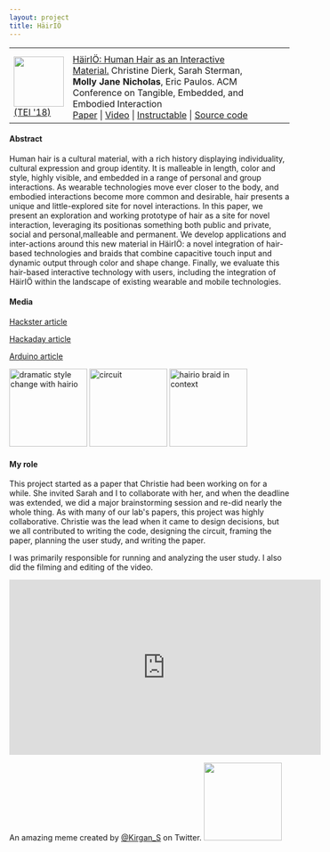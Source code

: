```yaml
---
layout: project
title: HäirIÖ
---
```



<table class='submissions' style="width:100%; border-spacing:1em;">
<tr class="submish">
    <th width="10%"></th>
    <th width="80%"></th>
    <th width="10%"></th>
</tr> <!-- end column def-->

<tr class="submish">
    <td> <a href="https://www.youtube.com/watch?v=8JV2D7gJ5HI"><img src="/src/img/hairio-thumbnail.JPG" style="width:90px"/></a>
        <a href="https://tei.acm.org/2018/">(TEI '18)</a>
        </td>
    <td><a href="http://www.hybrid-ecologies.org/uploads/project/paper/23/p148-dierk.pdf">HäirIÖ&#58; Human Hair as an Interactive Material.</a> Christine Dierk, Sarah Sterman, <b>Molly Jane Nicholas</b>, Eric Paulos. ACM Conference on Tangible, Embedded, and Embodied Interaction<br>
        <a href="http://www.hybrid-ecologies.org/uploads/project/paper/23/p148-dierk.pdf">Paper</a> | 
        <a href="https://www.youtube.com/watch?v=8JV2D7gJ5HI">Video</a> | 
        <a href="https://www.instructables.com/id/HairIO-Hair-As-Interactive-Material/">Instructable</a> | 
        <a href="https://github.com/ssterman/hairIO">Source code</a></td>
</tr><!--end submish <td><a href="{{ submish.link }}">{{ submish.outcome }} </a></td>-->
</table> <!--end submission-->

#### Abstract
Human hair is a cultural material, with a rich history displaying individuality, cultural expression and group identity. It is malleable in length, color and style, highly visible, and embedded in a range of personal and group interactions. As wearable technologies move ever closer to the body, and embodied interactions become more common and desirable, hair presents a unique and little-explored site for novel interactions. In this paper, we present an exploration and working prototype of hair as a site for novel interaction, leveraging its positionas something both public and private, social and personal,malleable and permanent. We develop applications and inter-actions around this new material in HäirIÖ: a novel integration of hair-based technologies and braids that combine capacitive touch input and dynamic output through color and shape change. Finally, we evaluate this hair-based interactive technology with users, including the integration of HäirIÖ within the landscape of existing wearable and mobile technologies.

#### Media

 [Hackster article][hairio-hackster]

 [Hackaday article][hairio-hackaday]

 [Arduino article][hairio-arduino]

<div class="new-container">
<img id="hairio" alt="dramatic style change with hairio" class="proj"  style="width:10em; height:10em" src="/src/img/hairio-dramatic-square.gif">

<img alt="circuit" class="proj" style="width:10em; height:10em" src="/src/img/hairio-upright-no-battery.JPG">

<img alt="hairio braid in context" class="proj" style="width:10em; height:10em" src="/src/img/hairio-pink-over-shoulder-01.JPG">
</div>

#### My role
This project started as a paper that Christie had been working on for a while. She invited Sarah and I to collaborate with her, and when the deadline was extended, we did a major brainstorming session and re-did nearly the whole thing. As with many of our lab's papers, this project was highly collaborative. Christie was the lead when it came to design decisions, but we all contributed to writing the code, designing the circuit, framing the paper, planning the user study, and writing the paper. 

I was primarily responsible for running and analyzing the user study. I also did the filming and editing of the video.

<left>
<iframe width="560" height="315" src="https://www.youtube.com/embed/8JV2D7gJ5HI" frameborder="0" allow="autoplay; encrypted-media" allowfullscreen></iframe>
</left>

An amazing meme created by [@Kirgan_S](https://twitter.com/Kirgan_S) on Twitter.
<img id="hairio-meme" src="/src/img/hairio-meme.jpg" style="width:10em">




[hairio-pdf]:http://www.hybrid-ecologies.org/uploads/project/paper/23/p148-dierk.pdf
[hairio-github]:https://github.com/ssterman/hairIO
[hairio-instructable]:https://www.instructables.com/id/HairIO-Hair-As-Interactive-Material/
[hairio-hackster]:https://blog.hackster.io/hair-turned-into-an-interactive-medium-with-hairio-3c27cbcd4c23

[hairio-hackaday]:https://hackaday.com/2018/03/29/hairio-an-interactive-extension-of-the-self/
[hairio-arduino]:https://blog.arduino.cc/2018/03/20/these-interactive-hair-extensions-can-communicate-over-bluetooth/?utm_content=buffer0fd5e&utm_medium=social&utm_source=twitter.com&utm_campaign=buffer



